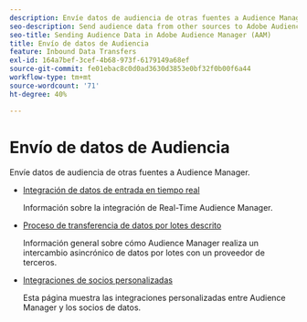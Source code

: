 ```yaml
---
description: Envíe datos de audiencia de otras fuentes a Audience Manager.
seo-description: Send audience data from other sources to Adobe Audience Manager (AAM).
seo-title: Sending Audience Data in Adobe Audience Manager (AAM)
title: Envío de datos de Audiencia
feature: Inbound Data Transfers
exl-id: 164a7bef-3cef-4b68-973f-6179149a68ef
source-git-commit: fe01ebac8c0d0ad3630d3853e0bf32f0b00f6a44
workflow-type: tm+mt
source-wordcount: '71'
ht-degree: 40%

---
```


# Envío de datos de Audiencia

Envíe datos de audiencia de otras fuentes a Audience Manager.

* [Integración de datos de entrada en tiempo real](/help/using/integration/sending-audience-data/real-time-data-integration/real-time-tech-specs.md)

   Información sobre la integración de Real-Time Audience Manager.

* [Proceso de transferencia de datos por lotes descrito](/help/using/integration/sending-audience-data/batch-data-transfer-explained/batch-data-transfer-explained.md)

   Información general sobre cómo Audience Manager realiza un intercambio asincrónico de datos por lotes con un proveedor de terceros.

* [Integraciones de socios personalizadas](/help/using/integration/sending-audience-data/custom-partner-integrations.md)

   Esta página muestra las integraciones personalizadas entre Audience Manager y los socios de datos.
